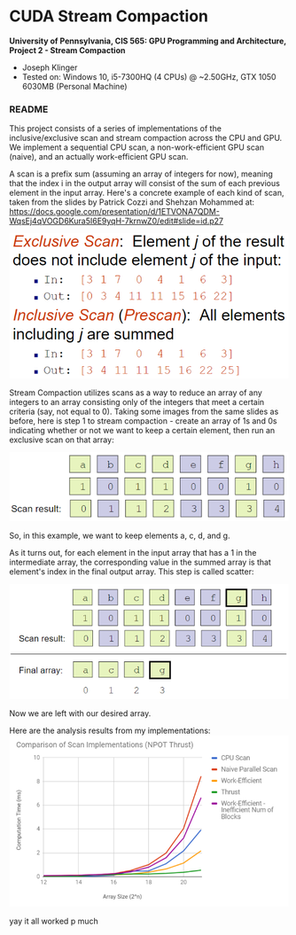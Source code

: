 CUDA Stream Compaction
======================

**University of Pennsylvania, CIS 565: GPU Programming and Architecture, Project 2 - Stream Compaction**

* Joseph Klinger
* Tested on: Windows 10, i5-7300HQ (4 CPUs) @ ~2.50GHz, GTX 1050 6030MB (Personal Machine)

### README

This project consists of a series of implementations of the inclusive/exclusive scan and stream compaction across the CPU and GPU.
We implement a sequential CPU scan, a non-work-efficient GPU scan (naive), and an actually work-efficient GPU scan.

A scan is a prefix sum (assuming an array of integers for now), meaning that the index i in the output array will consist of the sum of each previous element
in the input array. Here's a concrete example of each kind of scan, taken from the slides by Patrick Cozzi and Shehzan Mohammed at: https://docs.google.com/presentation/d/1ETVONA7QDM-WqsEj4qVOGD6Kura5I6E9yqH-7krnwZ0/edit#slide=id.p27

![](img/scans.png)

Stream Compaction utilizes scans as a way to reduce an array of any integers to an array consisting only of the integers that meet a certain criteria (say, not equal to 0).
Taking some images from the same slides as before, here is step 1 to stream compaction - create an array of 1s and 0s indicating whether or not we want to keep a certain element, then
run an exclusive scan on that array:

![](img/compact.png)

So, in this example, we want to keep elements a, c, d, and g.

As it turns out, for each element in the input array that has a 1 in the intermediate array, the corresponding value in the summed array is that element's index in the final output array.
This step is called scatter:

![](img/compact2.png)

Now we are left with our desired array.

Here are the analysis results from my implementations:
![](img/graph.png)

yay it all worked p much